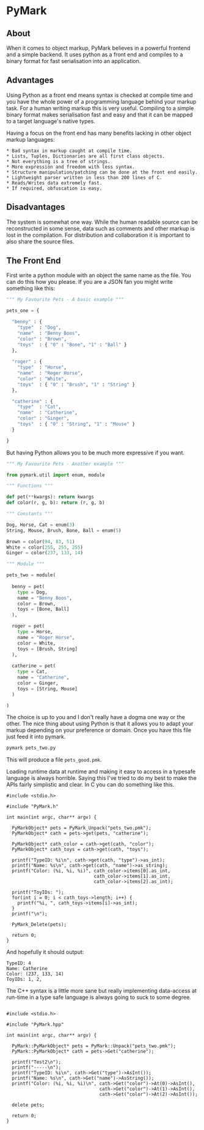 PyMark
======

About
-----

When it comes to object markup, PyMark believes in a powerful frontend and a simple backend. It uses python as a front end and compiles to a binary format for fast serialisation into an application.


Advantages
----------

Using Python as a front end means syntax is checked at compile time and you have the whole power of a programming language behind your markup task. For a human writing markup this is very useful. Compiling to a simple binary format makes serialisation fast and easy and that it can be mapped to a target language's native types.

Having a focus on the front end has many benefits lacking in other object markup languages:
	
	* Bad syntax in markup caught at compile time.
	* Lists, Tuples, Dictionaries are all first class objects.
	* Not everything is a tree of strings.
	* More expression and freedom with less syntax.
	* Structure manipulation/patching can be done at the front end easily.
	* Lightweight parser written in less than 200 lines of C.
	* Reads/Writes data extremely fast.
	* If required, obfuscation is easy.
	
	
Disadvantages
-------------

The system is somewhat one way. While the human readable source can be reconstructed in some sense, data such as comments and other markup is lost in the compilation. For distribution and collaboration it is important to also share the source files.


The Front End
-------------

First write a python module with an object the same name as the file. You can do this how you please. If you are a JSON fan you might write something like this:

```python
""" My Favourite Pets - A basic example """

pets_one = {

  "benny" : {
    "type"  : "Dog",
    "name"  : "Benny Boos",
    "color" : "Brown",
    "toys"  : { "0" : "Bone", "1" : "Ball" }
  },
  
  "roger" : {
    "type"  : "Horse",
    "name"  : "Roger Horse",
    "color" : "White",
    "toys"  : { "0" : "Brush", "1" : "String" }
  },

  "catherine" : {
    "type"  : "Cat",
    "name"  : "Catherine",
    "color" : "Ginger",
    "toys"  : { "0" : "String", "1" : "Mouse" }
  }

}
```

But having Python allows you to be much more expressive if you want.

```python
""" My Favourite Pets - Another example """

from pymark.util import enum, module

""" Functions """

def pet(**kwargs): return kwargs
def color(r, g, b): return (r, g, b)

""" Constants """

Dog, Horse, Cat = enum(3)
String, Mouse, Brush, Bone, Ball = enum(5)

Brown = color(94, 83, 51)
White = color(255, 255, 255)
Ginger = color(237, 133, 14)

""" Module """

pets_two = module(
  
  benny = pet(
    type = Dog,
    name = "Benny Boos",
    color = Brown,
    toys = [Bone, Ball]
  ),

  roger = pet(
    type = Horse,
    name = "Roger Horse",
    color = White,
    toys = [Brush, String]
  ),
  
  catherine = pet(
    type = Cat,
    name = "Catherine",
    color = Ginger, 
    toys = [String, Mouse]
  )

)
```

The choice is up to you and I don't really have a dogma one way or the other. The nice thing about using Python is that it allows you to adapt your markup depending on your preference or domain. Once you have this file just feed it into pymark.

```bash
pymark pets_two.py
```

This will produce a file ```pets_good.pmk```.

Loading runtime data at runtime and making it easy to access in a typesafe language is always horrible. Saying this I've tried to do my best to make the APIs fairly simplistic and clear. In C you can do something like this.

```
#include <stdio.h>

#include "PyMark.h"

int main(int argc, char** argv) {
  
  PyMarkObject* pets = PyMark_Unpack("pets_two.pmk");
  PyMarkObject* cath = pets->get(pets, "catherine");
  
  PyMarkObject* cath_color = cath->get(cath, "color");
  PyMarkObject* cath_toys = cath->get(cath, "toys");
  
  printf("TypeID: %i\n", cath->get(cath, "type")->as_int);
  printf("Name: %s\n", cath->get(cath, "name")->as_string);
  printf("Color: (%i, %i, %i)", cath_color->items[0].as_int, 
                                cath_color->items[1].as_int, 
                                cath_color->items[2].as_int);
  
  printf("ToyIDs: ");
  for(int i = 0; i < cath_toys->length; i++) {
    printf("%i, ", cath_toys->items[i]->as_int);
  }
  printf("\n");
  
  PyMark_Delete(pets);
  
  return 0;
}
```

And hopefully it should output:

```
TypeID: 4
Name: Catherine
Color: (237, 133, 14)
ToyIDs: 1, 2, 
```

The C++ syntax is a little more sane but really implementing data-access at run-time in a type safe language is always going to suck to some degree.

```

#include <stdio.h>

#include "PyMark.hpp"

int main(int argc, char** argv) {
  
  PyMark::PyMarkObject* pets = PyMark::Unpack("pets_two.pmk");
  PyMark::PyMarkObject* cath = pets->Get("catherine");
  
  printf("Test2\n");
  printf("-----\n");
  printf("TypeID: %i\n", cath->Get("type")->AsInt());
  printf("Name: %s\n", cath->Get("name")->AsString());
  printf("Color: (%i, %i, %i)\n", cath->Get("color")->At(0)->AsInt(), 
                                  cath->Get("color")->At(1)->AsInt(), 
                                  cath->Get("color")->At(2)->AsInt());
  
  delete pets;
  
  return 0;
}

```

